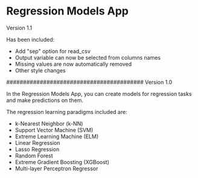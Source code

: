 # Regression Models App
Version 1.1

Has been included:

- Add "sep" option for read_csv
- Output variable can now be selected from columns names
- Missing values are now automatically removed
- Other style changes

#########################################
Version 1.0

In the Regression Models App, you can create models for regression tasks and make predictions on them.

The regression learning paradigms included are:

- k-Nearest Neighbor (k-NN)
- Support Vector Machine (SVM)
- Extreme Learning Machine (ELM)
- Linear Regression
- Lasso Regression
- Random Forest
- Extreme Gradient Boosting (XGBoost)
- Multi-layer Perceptron Regressor
